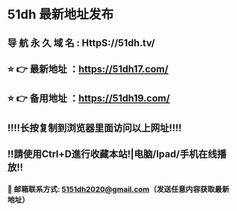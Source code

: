 #  51dh 最新地址发布 
##  导 航 永 久 域 名  :  HttpS://51dh.tv/
## ⭐️ 👉 最新地址 ：https://51dh17.com/
## ⭐️ 👉 备用地址 ：https://51dh19.com/
## ‼️‼️长按复制到浏览器里面访问以上网址‼️‼️
## ‼️請使用Ctrl+D進行收藏本站!|电脑/Ipad/手机在线播放‼️
### 📧 邮箱联系方式: 5151dh2020@gmail.com（发送任意内容获取最新地址）

